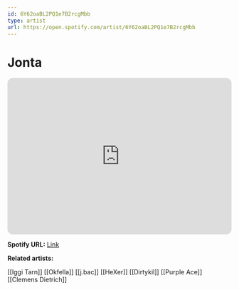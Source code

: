 ```yaml
---
id: 6Y62oaBL2PQ1e7B2rcgMbb
type: artist
url: https://open.spotify.com/artist/6Y62oaBL2PQ1e7B2rcgMbb
---
```

# Jonta

<iframe style="border-radius:12px" src="https://open.spotify.com/embed/artist/6Y62oaBL2PQ1e7B2rcgMbb" width="100%" height="352" frameBorder="0" allowfullscreen="" allow="autoplay; clipboard-write; encrypted-media; fullscreen; picture-in-picture" loading="lazy"></iframe>

**Spotify URL:** [Link](https://open.spotify.com/artist/6Y62oaBL2PQ1e7B2rcgMbb)

**Related artists:**

[[Iggi Tarn]]
[[Okfella]]
[[j.bac]]
[[HeXer]]
[[Dirtykil]]
[[Purple Ace]]
[[Clemens Dietrich]]
